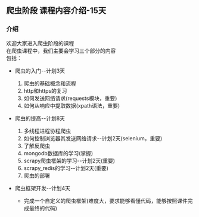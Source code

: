 ## 爬虫阶段 课程内容介绍-15天

### 介绍
欢迎大家进入爬虫阶段的课程  
在爬虫课程中，我们主要会学习三个部分的内容  
包括：

- 爬虫的入门--计划3天

  1. 爬虫的基础概念和流程
  2. http和https的复习
  3. 如何发送网络请求(requests模块，重要)
  4. 如何从响应中提取数据(xpath语法，重要)


- 爬虫的提高--计划8天

  1. 多线程进程协程爬虫
  2. 如何控制浏览器其发送网络请求--计划2天(selenium，重要)
  3. 了解反爬虫
  4. mongodb数据库的学习(掌握)
  5. scrapy爬虫框架的学习--计划2天(重要)
  6. scrapy_redis的学习--计划2天(重要)
  7. 爬虫的部署
  

- 爬虫框架开发--计划4天

  - 完成一个自定义的爬虫框架(难度大，要求能够看懂代码，能够按照课件完成最终的代码)

